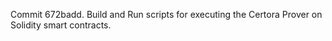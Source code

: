 Commit 672badd.                    Build and Run scripts for executing the Certora Prover on Solidity smart contracts.